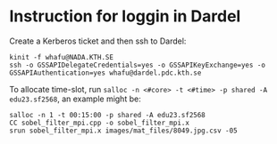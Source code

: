 # Instruction for loggin in Dardel

Create a Kerberos ticket and then ssh to Dardel:
```
kinit -f whafu@NADA.KTH.SE
ssh -o GSSAPIDelegateCredentials=yes -o GSSAPIKeyExchange=yes -o GSSAPIAuthentication=yes whafu@dardel.pdc.kth.se
```

To allocate time-slot, run `salloc -n <#core> -t <#time> -p shared -A edu23.sf2568`, an example might be:
```
salloc -n 1 -t 00:15:00 -p shared -A edu23.sf2568
CC sobel_filter_mpi.cpp -o sobel_filter_mpi.x
srun sobel_filter_mpi.x images/mat_files/8049.jpg.csv -05
```

